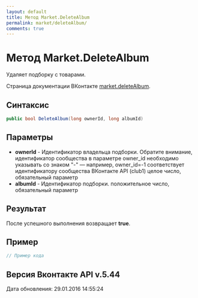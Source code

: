 ```yaml
---
layout: default
title: Метод Market.DeleteAlbum
permalink: market/deleteAlbum/
comments: true
---
```

# Метод Market.DeleteAlbum
Удаляет подборку с товарами.

Страница документации ВКонтакте [market.deleteAlbum](https://vk.com/dev/market.deleteAlbum).

## Синтаксис
``` csharp
public bool DeleteAlbum(long ownerId, long albumId)
```

## Параметры
+ **ownerId** - Идентификатор владельца подборки. 
Обратите внимание, идентификатор сообщества в параметре owner_id необходимо указывать со знаком "-" — например, owner_id=-1 соответствует идентификатору сообщества ВКонтакте API (club1)  целое число, обязательный параметр
+ **albumId** - Идентификатор подборки. положительное число, обязательный параметр

## Результат
После успешного выполнения возвращает **true**.

## Пример
``` csharp
// Пример кода
```

## Версия Вконтакте API v.5.44
Дата обновления: 29.01.2016 14:55:24
